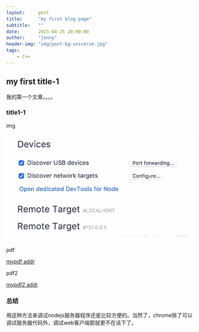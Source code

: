 ```yaml
---
layout:     post
title:      "my first blog page"
subtitle:   ""
date:       2023-04-25 20:00:00
author:     "jenny"
header-img: "img/post-bg-universe.jpg"
tags:
    - C++
---
```


## my first title-1 ##
我的第一个文章。。。。

### title1-1 ###

img

![chrome安装插件后的效果图](/img/in-post/chromenodejs/1.png)


pdf

[mypdf addr](/pdf/Cyclic_Changes_of_the_Cold_Island_Effect_of_Urban_Green_Space_in_Regions_with_Hot_Summers_and_Cold_Winters.pdf)


pdf2

[mypdf2 addr](/pdf/Me_SCi.pdf)


### 总结 ###
用这种方法来调试nodejs服务器程序还是比较方便的。当然了，chrome除了可以调试服务器代码外，调试web客户端那就更不在话下了。

